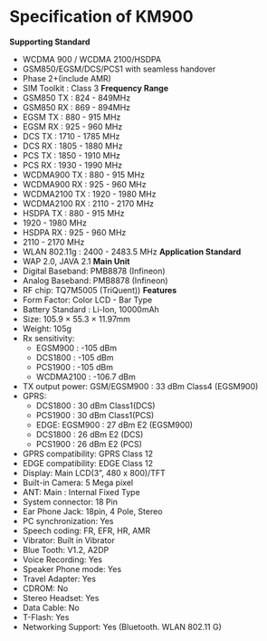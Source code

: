 # Specification of KM900 #

**Supporting Standard**
  * WCDMA 900 / WCDMA 2100/HSDPA
  * GSM850/EGSM/DCS/PCS1 with seamless handover
  * Phase 2+(include AMR)
  * SIM Toolkit : Class 3
**Frequency Range**
  * GSM850 TX : 824 - 849MHz
  * GSM850 RX : 869 - 894MHz
  * EGSM TX : 880 - 915 MHz
  * EGSM RX : 925 - 960 MHz
  * DCS TX : 1710 - 1785 MHz
  * DCS RX : 1805 - 1880 MHz
  * PCS TX : 1850 - 1910 MHz
  * PCS RX : 1930 - 1990 MHz
  * WCDMA900 TX : 880 - 915 MHz
  * WCDMA900 RX : 925 - 960 MHz
  * WCDMA2100 TX : 1920 - 1980 MHz
  * WCDMA2100 RX : 2110 - 2170 MHz
  * HSDPA TX : 880 - 915 MHz
  * 1920 - 1980 MHz
  * HSDPA RX : 925 - 960 MHz
  * 2110 - 2170 MHz
  * WLAN 802.11g : 2400 - 2483.5 MHz
**Application Standard**
  * WAP 2.0, JAVA 2.1
**Main Unit**
  * Digital Baseband: PMB8878 (Infineon)
  * Analog Baseband: PMB8878 (Infineon)
  * RF chip: TQ7M5005 (TriQuent))
**Features**
  * Form Factor: Color LCD - Bar Type
  * Battery Standard : Li-Ion, 10000mAh
  * Size: 105.9 × 55.3 × 11.97mm
  * Weight: 105g
  * Rx sensitivity:
    * EGSM900 : -105 dBm
    * DCS1800 : -105 dBm
    * PCS1900 : -105 dBm
    * WCDMA2100 : -106.7 dBm
  * TX output power: GSM/EGSM900 : 33 dBm Class4 (EGSM900)
  * GPRS:
    * DCS1800 : 30 dBm Class1(DCS)
    * PCS1900 : 30 dBm Class1(PCS)
    * EDGE: EGSM900 : 27 dBm E2 (EGSM900)
    * DCS1800 : 26 dBm E2 (DCS)
    * PCS1900 : 26 dBm E2 (PCS)
  * GPRS compatibility: GPRS Class 12
  * EDGE compatibility: EDGE Class 12
  * Display: Main LCD(3”, 480 x 800)/TFT
  * Built-in Camera: 5 Mega pixel
  * ANT: Main : Internal Fixed Type
  * System connector: 18 Pin
  * Ear Phone Jack: 18pin, 4 Pole, Stereo
  * PC synchronization: Yes
  * Speech coding: FR, EFR, HR, AMR
  * Vibrator: Built in Vibrator
  * Blue Tooth: V1.2, A2DP
  * Voice Recording: Yes
  * Speaker Phone mode: Yes
  * Travel Adapter: Yes
  * CDROM: No
  * Stereo Headset: Yes
  * Data Cable: No
  * T-Flash: Yes
  * Networking Support: Yes (Bluetooth. WLAN 802.11 G)